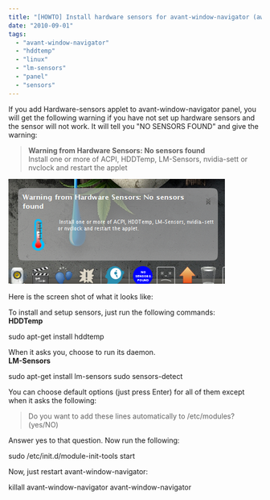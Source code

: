 ```yaml
---
title: "[HOWTO] Install hardware sensors for avant-window-navigator (awn) applets"
date: "2010-09-01"
tags: 
  - "avant-window-navigator"
  - "hddtemp"
  - "linux"
  - "lm-sensors"
  - "panel"
  - "sensors"
---
```


If you add Hardware-sensors applet to avant-window-navigator panel, you will get the following warning if you have not set up hardware sensors and the sensor will not work. It will tell you "NO SENSORS FOUND" and give the warning:

> **Warning from Hardware Sensors: No sensors found**  
> Install one or more of ACPI, HDDTemp, LM-Sensors, nvidia-sett or nvclock and restart the applet

![](images/Screenshot.png)

Here is the screen shot of what it looks like:

To install and setup sensors, just run the following commands:  
**HDDTemp**

sudo apt-get install hddtemp

When it asks you, choose to run its daemon.  
**LM-Sensors**

sudo apt-get install lm-sensors
sudo sensors-detect

You can choose default options (just press Enter) for all of them except when it asks the following:

> Do you want to add these lines automatically to /etc/modules? (yes/NO)

Answer yes to that question. Now run the following:

sudo /etc/init.d/module-init-tools start

Now, just restart avant-window-navigator:

killall avant-window-navigator
avant-window-navigator
